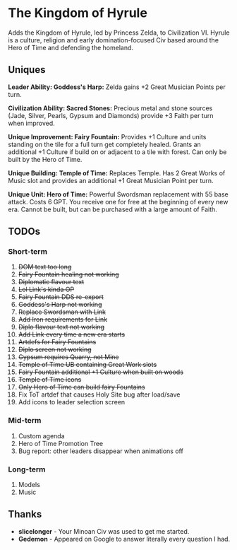 # The Kingdom of Hyrule

Adds the Kingdom of Hyrule, led by Princess Zelda, to Civilization VI. Hyrule is a culture, religion and early domination-focused Civ based around the Hero of Time and defending the homeland.

## Uniques

**Leader Ability: Goddess's Harp:** Zelda gains +2 Great Musician Points per turn.

**Civilization Ability: Sacred Stones:** Precious metal and stone sources (Jade, Silver, Pearls, Gypsum and Diamonds) provide +3 Faith per turn when improved.

**Unique Improvement: Fairy Fountain:** Provides +1 Culture and units standing on the tile for a full turn get completely healed. Grants an additional +1 Culture if build on or adjacent to a tile with forest. Can only be built by the Hero of Time.

**Unique Building: Temple of Time:** Replaces Temple. Has 2 Great Works of Music slot and provides an additional +1 Great Musician Point per turn.

**Unique Unit: Hero of Time:** Powerful Swordsman replacement with 55 base attack. Costs 6 GPT. You receive one for free at the beginning of every new era. Cannot be built, but can be purchased with a large amount of Faith.

## TODOs

### Short-term

1. ~~DOM text too long~~
2. ~~Fairy Fountain healing not working~~
3. ~~Diplomatic flavour text~~
4. ~~Lol Link's kinda OP~~
5. ~~Fairy Fountain DDS re-export~~
6. ~~Goddess's Harp not working~~
7. ~~Replace Swordsman with Link~~
8. ~~Add Iron requirements for Link~~
9. ~~Diplo flavour text not working~~
10. ~~Add Link every time a new era starts~~
11. ~~Artdefs for Fairy Fountains~~
12. ~~Diplo screen not working~~
13. ~~Gypsum requires Quarry, not Mine~~ 
14. ~~Temple of Time UB containing Great Work slots~~
15. ~~Fairy Fountain additional +1 Culture when built on woods~~
16. ~~Temple of Time icons~~ 
17. ~~Only Hero of Time can build fairy Fountains~~
18. Fix ToT artdef that causes Holy Site bug after load/save
19. Add icons to leader selection screen

### Mid-term

1. Custom agenda
2. Hero of Time Promotion Tree
3. Bug report: other leaders disappear when animations off
 
### Long-term

1. Models
2. Music

## Thanks

- **slicelonger** - Your Minoan Civ was used to get me started.
- **Gedemon** - Appeared on Google to answer literally every question I had.
